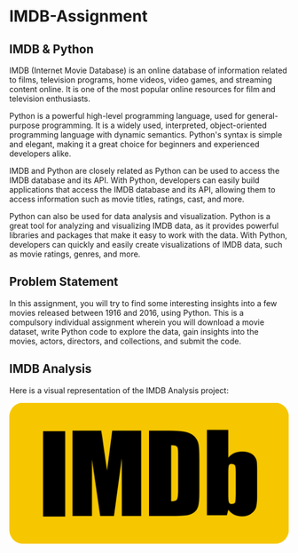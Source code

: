 <!DOCTYPE html>
<html lang="en">
<head>
    <meta charset="UTF-8">
    <meta name="viewport" content="width=device-width, initial-scale=1.0">
</head>
<body>
    <h1>IMDB-Assignment</h1>
    <h2>IMDB & Python</h2>
    <p>IMDB (Internet Movie Database) is an online database of information related to films, television programs, home videos, video games, and streaming content online. It is one of the most popular online resources for film and television enthusiasts.</p>
    <p>Python is a powerful high-level programming language, used for general-purpose programming. It is a widely used, interpreted, object-oriented programming language with dynamic semantics. Python's syntax is simple and elegant, making it a great choice for beginners and experienced developers alike.</p>
    <p>IMDB and Python are closely related as Python can be used to access the IMDB database and its API. With Python, developers can easily build applications that access the IMDB database and its API, allowing them to access information such as movie titles, ratings, cast, and more.</p>
    <p>Python can also be used for data analysis and visualization. Python is a great tool for analyzing and visualizing IMDB data, as it provides powerful libraries and packages that make it easy to work with the data. With Python, developers can quickly and easily create visualizations of IMDB data, such as movie ratings, genres, and more.</p>
    <h2>Problem Statement</h2>
    <p>In this assignment, you will try to find some interesting insights into a few movies released between 1916 and 2016, using Python. This is a compulsory individual assignment wherein you will download a movie dataset, write Python code to explore the data, gain insights into the movies, actors, directors, and collections, and submit the code.</p>
    <h2>IMDB Analysis</h2>
    <p>Here is a visual representation of the IMDB Analysis project:</p>
    <img src="IMDB_Logo_2016.png" alt="IMDB Analysis">

</body>
</html>


